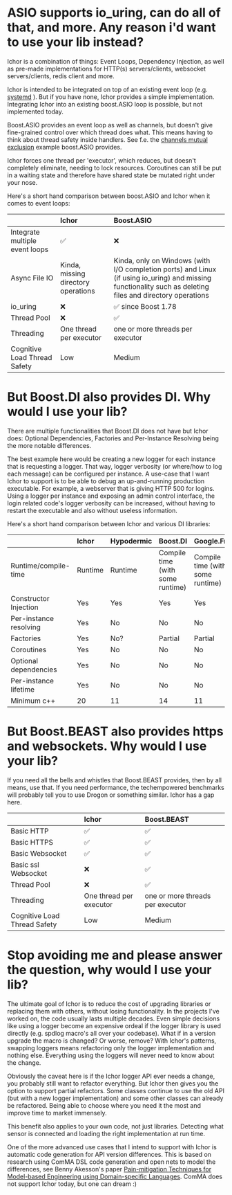 # ASIO supports io_uring, can do all of that, and more. Any reason i'd want to use your lib instead?

Ichor is a combination of things: Event Loops, Dependency Injection, as well as pre-made implementations for HTTP(s) servers/clients, websocket servers/clients, redis client and more.

Ichor is intended to be integrated on top of an existing event loop (e.g. [systemd](https://github.com/volt-software/Ichor/blob/main/src/ichor/event_queues/SdeventQueue.cpp) ). But if you have none, Ichor provides a simple implementation. Integrating Ichor into an existing boost.ASIO loop is possible, but not implemented today.

Boost.ASIO provides an event loop as well as channels, but doesn't give fine-grained control over which thread does what. This means having to think about thread safety inside handlers. See f.e. the [channels mutual exclusion](https://www.boost.org/doc/libs/1_83_0/doc/html/boost_asio/example/cpp20/channels/mutual_exclusion_1.cpp) example boost.ASIO provides.

Ichor forces one thread per 'executor', which reduces, but doesn't completely eliminate, needing to lock resources. Coroutines can still be put in a waiting state and therefore have shared state be mutated right under your nose.

Here's a short hand comparison between boost.ASIO and Ichor when it comes to event loops:

||Ichor|Boost.ASIO|
|:-|:-|:-|
|Integrate multiple event loops|✅|❌|
|Async File IO|Kinda, missing directory operations|Kinda, only on Windows (with I/O completion ports) and Linux (if using io_uring) and missing functionality such as deleting files and directory operations|
|io_uring|❌|✅ since Boost 1.78|
|Thread Pool|❌|✅|
|Threading|One thread per executor|one or more threads per executor|
|Cognitive Load Thread Safety|Low|Medium|

# But Boost.DI also provides DI. Why would I use your lib?

There are multiple functionalities that Boost.DI does not have but Ichor does: Optional Dependencies, Factories and Per-Instance Resolving being the more notable differences.

The best example here would be creating a new logger for each instance that is requesting a logger. That way, logger verbosity (or where/how to log each message) can be configured per instance. A use-case that I want Ichor to support is to be able to debug an up-and-running production executable. For example, a webserver that is giving HTTP 500 for logins. Using a logger per instance and exposing an admin control interface, the login related code's logger verbosity can be increased, without having to restart the executable and also without useless information.

Here's a short hand comparison between Ichor and various DI libraries:

||Ichor|Hypodermic|Boost.DI|Google.Fruit|CppMicroservices|
|:-|:-|:-|:-|:-|:-|
|Runtime/compile-time|Runtime|Runtime|Compile time (with some runtime)|Compile time (with some runtime)|Runtime|
|Constructor Injection|Yes|Yes|Yes|Yes|No|
|Per-instance resolving|Yes|No|No|No|Yes|
|Factories|Yes|No?|Partial|Partial|Yes|
|Coroutines|Yes|No|No|No|No|
|Optional dependencies|Yes|No|No|No|Yes?|
|Per-instance lifetime|Yes|No|No|No|Yes|
|Minimum c++|20|11|14|11|17|

# But Boost.BEAST also provides https and websockets. Why would I use your lib?

If you need all the bells and whistles that Boost.BEAST provides, then by all means, use that. If you need performance, the techempowered benchmarks will probably tell you to use Drogon or something similar. Ichor has a gap here.

||Ichor|Boost.BEAST|
|:-|:-|:-|
|Basic HTTP|✅|✅|
|Basic HTTPS|✅|✅|
|Basic Websocket|✅|✅|
|Basic ssl Websocket|❌|✅|
|Thread Pool|❌|✅|
|Threading|One thread per executor|one or more threads per executor|
|Cognitive Load Thread Safety|Low|Medium|

# Stop avoiding me and please answer the question, why would I use your lib?

The ultimate goal of Ichor is to reduce the cost of upgrading libraries or replacing them with others, without losing functionality. In the projects I've worked on, the code usually lasts multiple decades. Even simple decisions like using a logger become an expensive ordeal if the logger library is used directly (e.g. spdlog macro's all over your codebase). What if in a version upgrade the macro is changed? Or worse, remove? With Ichor's patterns, swapping loggers means refactoring only the logger implementation and nothing else. Everything using the loggers will never need to know about the change.

Obviously the caveat here is if the Ichor logger API ever needs a change, you probably still want to refactor everything. But Ichor then gives you the option to support partial refactors. Some classes continue to use the old API (but with a new logger implementation) and some other classes can already be refactored. Being able to choose where you need it the most and improve time to market immensely.

This benefit also applies to your own code, not just libraries. Detecting what sensor is connected and loading the right implementation at run time.

One of the more advanced use cases that I intend to support with Ichor is automatic code generation for API version differences. This is based on research using ComMA DSL code generation and open nets to model the differences, see Benny Akesson's paper [Pain-mitigation Techniques for Model-based Engineering using Domain-specific Languages](https://www.akesson.nl/files/pdf/akesson19-modcomp.pdf). ComMA does not support Ichor today, but one can dream :)
